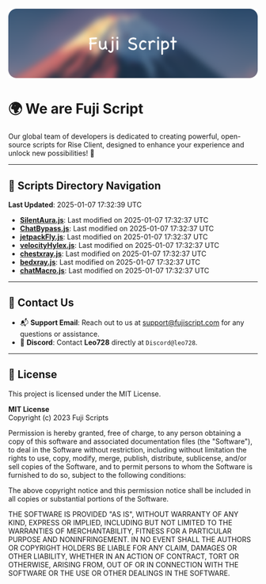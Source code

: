 ![Banner](.github/b.webp)

# 🌍 **We are Fuji Script**

Our global team of developers is dedicated to creating powerful, open-source scripts for Rise Client, designed to enhance your experience and unlock new possibilities! 🌟

---
<!-- SCRIPTS_NAVIGATION_START -->
## 📂 **Scripts Directory Navigation**

**Last Updated**: 2025-01-07 17:32:39 UTC

- **[SilentAura.js](scripts/SilentAura.js)**: Last modified on 2025-01-07 17:32:37 UTC
- **[ChatBypass.js](scripts/ChatBypass.js)**: Last modified on 2025-01-07 17:32:37 UTC
- **[jetpackFly.js](scripts/jetpackFly.js)**: Last modified on 2025-01-07 17:32:37 UTC
- **[velocityHylex.js](scripts/velocityHylex.js)**: Last modified on 2025-01-07 17:32:37 UTC
- **[chestxray.js](scripts/chestxray.js)**: Last modified on 2025-01-07 17:32:37 UTC
- **[bedxray.js](scripts/bedxray.js)**: Last modified on 2025-01-07 17:32:37 UTC
- **[chatMacro.js](scripts/chatMacro.js)**: Last modified on 2025-01-07 17:32:37 UTC

<!-- SCRIPTS_NAVIGATION_END -->

---

## 💬 **Contact Us**  
- 📬 **Support Email**: Reach out to us at [support@fujiscript.com](mailto:support@fujiscript.com) for any questions or assistance.  
- 💬 **Discord**: Contact **Leo728** directly at `Discord@leo728`.

---

## 📜 **License**

This project is licensed under the MIT License.  

**MIT License**  
Copyright (c) 2023 Fuji Scripts  

Permission is hereby granted, free of charge, to any person obtaining a copy of this software and associated documentation files (the "Software"), to deal in the Software without restriction, including without limitation the rights to use, copy, modify, merge, publish, distribute, sublicense, and/or sell copies of the Software, and to permit persons to whom the Software is furnished to do so, subject to the following conditions:  

The above copyright notice and this permission notice shall be included in all copies or substantial portions of the Software.  

THE SOFTWARE IS PROVIDED "AS IS", WITHOUT WARRANTY OF ANY KIND, EXPRESS OR IMPLIED, INCLUDING BUT NOT LIMITED TO THE WARRANTIES OF MERCHANTABILITY, FITNESS FOR A PARTICULAR PURPOSE AND NONINFRINGEMENT. IN NO EVENT SHALL THE AUTHORS OR COPYRIGHT HOLDERS BE LIABLE FOR ANY CLAIM, DAMAGES OR OTHER LIABILITY, WHETHER IN AN ACTION OF CONTRACT, TORT OR OTHERWISE, ARISING FROM, OUT OF OR IN CONNECTION WITH THE SOFTWARE OR THE USE OR OTHER DEALINGS IN THE SOFTWARE.  
